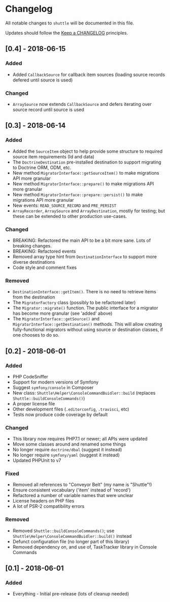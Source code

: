 # Changelog

All notable changes to `shuttle` will be documented in this file.

Updates should follow the [Keep a CHANGELOG](http://keepachangelog.com/) principles.

## [0.4] - 2018-06-15
### Added
- Added `CallbackSource` for callback item sources (loading source records defered until source is used) 

### Changed
- `ArraySource` now extends `CallbackSource` and defers iterating over source record until source is used

## [0.3] - 2018-06-14

### Added
- Added the `SourceItem` object to help provide some structure to required source item requirements (Id and data)
- The `DoctrineDestination` pre-installed destination to support migrating to Doctrine ORM, ODM, etc.
- New method `MigratorInterface::getSourceItem()` to make migrations API more granular
- New method `MigratorInterface::prepare()` to make migrations API more granular
- New method `MigratorInterface::prepare::persist()` to make migrations API more granular
- New events: `READ_SOURCE_RECORD` and `PRE_PERSIST` 
- `ArrayRecorder`, `ArraySource` and `ArrayDestination`, mostly for testing; but these can be extended to other
  production use-cases.

### Changed
- BREAKING: Refactored the main API to be a bit more sane.  Lots of breaking changes.
- BREAKING: Refactored events
- Removed array type hint from `DestinationInterface` to support more diverse destinations 
- Code style and comment fixes

### Removed
- `DestinationInterface::getItem()`.  There is no need to retrieve items from the destination
- The `MigratorFactory` class (possibly to be refactored later)
- The `Migrator::migrate()` function.  The public interface for a migrator has become more granular (see 'added' above)
- The `MigratorInterface::getSource()` and `MigratorInterface::getDestination()` methods.  This will allow creating
  fully-functional migrators without using source or destination classes, if one chooses to do so.

## [0.2] - 2018-06-01

### Added
- PHP CodeSniffer
- Support for modern versions of Symfony
- Suggest `symfony/console` in Composer
- New class: `Shuttle\Helper\ConsoleCommandBuidler::build` (replaces `Shuttle::buildConsoleCommands()`)
- A proper license file
- Other development files (`.editorconfig`, `.travisci`, etc)
- Tests now produce code coverage by default

### Changed
- This library now requires PHP7.1 or newer; all APIs were updated
- Move some classes around and renamed some things
- No longer require `doctrine/dbal` (suggest it instead)
- No longer require `symfony/yaml` (suggest it instead)
- Updated PHPUnit to v7

### Fixed
- Removed all references to "Conveyor Belt" (my name is "Shuttle"!)
- Ensure consistent vocabulary ('item' instead of 'record')
- Refactored a number of variable names that were unclear
- License headers on PHP files
- A lot of PSR-2 compatibility errors

### Removed
- Removed `Shuttle::buildConsoleCommands()`; use `Shuttle\Helper\ConsoleCommandBuidler::build()` instead
- Defunct configuration file (no longer part of this library)
- Removed dependency on, and use of, TaskTracker library in Console Commands

## [0.1] - 2018-06-01

### Added
- Everything - Initial pre-release (lots of cleanup needed)

